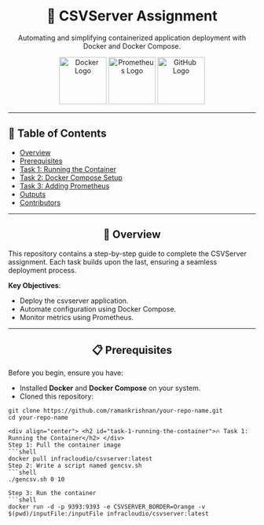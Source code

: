 <div align="center">

# 🚀 **CSVServer Assignment**

<p>
Automating and simplifying containerized application deployment with Docker and Docker Compose.
</p>

<img src="https://img.icons8.com/color/96/docker.png" alt="Docker Logo" height="96">
<img src="https://img.icons8.com/color/96/prometheus.png" alt="Prometheus Logo" height="96">
<img src="https://img.icons8.com/color/96/github.png" alt="GitHub Logo" height="96">

</div>

---

## 📝 **Table of Contents**

- [Overview](#overview)
- [Prerequisites](#prerequisites)
- [Task 1: Running the Container](#task-1-running-the-container)
- [Task 2: Docker Compose Setup](#task-2-docker-compose-setup)
- [Task 3: Adding Prometheus](#task-3-adding-prometheus)
- [Outputs](#outputs)
- [Contributors](#contributors)

---

<div align="center">
<h2 id="overview">🌟 Overview</h2>
</div>

This repository contains a step-by-step guide to complete the CSVServer assignment. Each task builds upon the last, ensuring a seamless deployment process.

**Key Objectives**:
- Deploy the csvserver application.
- Automate configuration using Docker Compose.
- Monitor metrics using Prometheus.

---

<div align="center">
<h2 id="prerequisites">📋 Prerequisites</h2>
</div>

Before you begin, ensure you have:

- Installed **Docker** and **Docker Compose** on your system.
- Cloned this repository:

```shell
git clone https://github.com/ramankrishnan/your-repo-name.git
cd your-repo-name

<div align="center"> <h2 id="task-1-running-the-container">🔥 Task 1: Running the Container</h2> </div>
Step 1: Pull the container image
```shell
docker pull infracloudio/csvserver:latest
Step 2: Write a script named gencsv.sh
```shell
./gencsv.sh 0 10

Step 3: Run the container
```shell
docker run -d -p 9393:9393 -e CSVSERVER_BORDER=Orange -v $(pwd)/inputFile:/inputFile infracloudio/csvserver:latest


